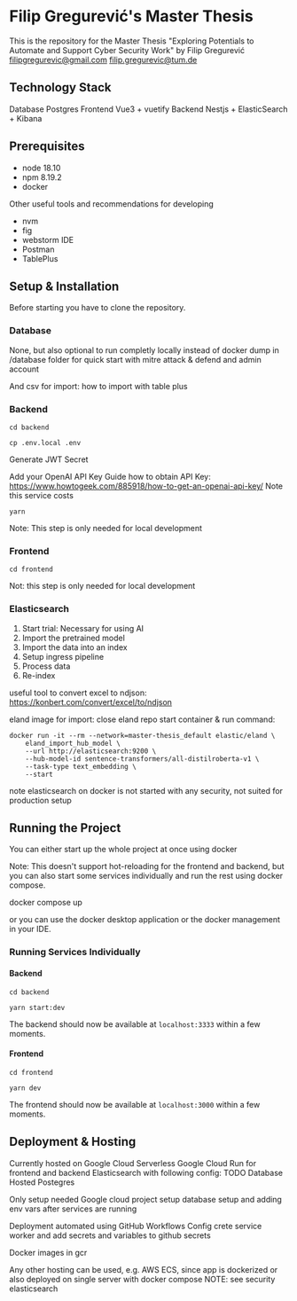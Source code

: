 # Filip Gregurević's Master Thesis

This is the repository for the Master Thesis "Exploring Potentials to Automate and Support Cyber Security Work" by Filip
Gregurević
filipgregurevic@gmail.com
filip.gregurevic@tum.de

## Technology Stack

Database Postgres
Frontend Vue3 + vuetify
Backend Nestjs + ElasticSearch + Kibana

## Prerequisites

* node 18.10
* npm 8.19.2
* docker

Other useful tools and recommendations for developing

* nvm
* fig
* webstorm IDE
* Postman
* TablePlus

## Setup & Installation

Before starting you have to clone the repository.

### Database

None, but also optional to run completly locally instead of docker
dump in /database folder for quick start with mitre attack & defend and admin account

And csv for import:
how to import with table plus

### Backend

```shell
cd backend
```

```shell
cp .env.local .env
```

Generate JWT Secret

Add your OpenAI API Key
Guide how to obtain API Key: https://www.howtogeek.com/885918/how-to-get-an-openai-api-key/
Note this service costs

```shell
yarn
```

Note: This step is only needed for local development

### Frontend

```shell
cd frontend
```

Not: this step is only needed for local development

### Elasticsearch

1. Start trial: Necessary for using AI
2. Import the pretrained model
3. Import the data into an index
4. Setup ingress pipeline
5. Process data
6. Re-index

useful tool to convert excel to ndjson: https://konbert.com/convert/excel/to/ndjson

eland image for import:
close eland repo
start container & run command:

```shell
docker run -it --rm --network=master-thesis_default elastic/eland \
    eland_import_hub_model \
    --url http://elasticsearch:9200 \
    --hub-model-id sentence-transformers/all-distilroberta-v1 \
    --task-type text_embedding \
    --start
```

note elasticsearch on docker is not started with any security, not suited for production setup

## Running the Project

You can either start up the whole project at once using docker

Note: This doesn't support hot-reloading for the frontend and backend,
but you can also start some services individually and run the rest using docker compose.

docker compose up

or you can use the docker desktop application or the docker management in your IDE.

### Running Services Individually

#### Backend

```shell
cd backend
```

```shell
yarn start:dev
```

The backend should now be available at `localhost:3333` within a few moments.

#### Frontend

```shell
cd frontend
```

```shell
yarn dev
```

The frontend should now be available at `localhost:3000` within a few moments.

## Deployment & Hosting

Currently hosted on Google Cloud
Serverless Google Cloud Run for frontend and backend
Elasticsearch with following config: TODO
Database Hosted Postegres

Only setup needed Google cloud project setup
database setup
and adding env vars after services are running

Deployment automated using GitHub Workflows
Config
crete service worker and add secrets and variables to github secrets

Docker images in gcr

Any other hosting can be used, e.g. AWS ECS, since app is dockerized or also deployed on single server with docker
compose
NOTE: see security elasticsearch

